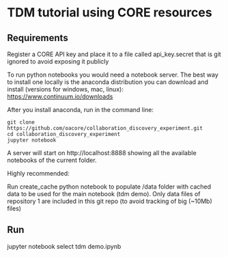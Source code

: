# TDM tutorial using CORE resources

## Requirements

Register a CORE API key and place it to a file called api_key.secret that is git ignored to avoid exposing it publicly

To run python notebooks you would need a notebook server. The best way to install one locally is the anaconda distribution you can download and install (versions for windows, mac, linux):
https://www.continuum.io/downloads

After you install anaconda, run in the command line:
```
git clone https://github.com/oacore/collaboration_discovery_experiment.git
cd collaboration_discovery_experiment
jupyter notebook
```

A server will start on http://localhost:8888 showing all the available notebooks of the current folder.

Highly recommended:

Run create_cache python notebook to populate /data folder with cached data to be used for the main notebook (tdm demo). Only data files of repository 1 are included in this git repo (to avoid tracking of big (~10Mb) files)



## Run

jupyter notebook
select tdm demo.ipynb
